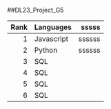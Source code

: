 ##DL23_Project_G5

| Rank | Languages |sssss| 
|-----:|-----------|-----:|
|     1| Javascript|ssssss|
|     2| Python    |ssssss|
|     3| SQL       |
|     4| SQL       |
|     5| SQL       |
|     6| SQL       |
